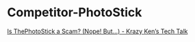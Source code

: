 # Competitor-PhotoStick
[Is ThePhotoStick a Scam? (Nope! But…) - Krazy Ken’s Tech Talk](https://youtu.be/vxWe_zKgzSQ)
